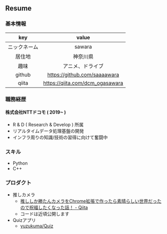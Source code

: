## Resume

### 基本情報

| key | value |
| :--: | :--: |
| ニックネーム | sawara |
| 居住地 | 神奈川県 |
| 趣味| アニメ、ドライブ |
| github | https://github.com/saaaawara |
| qiita | https://qiita.com/dcm_ogasawara |

### 職務経歴

#### 株式会社NTTドコモ ( 2019~ )

- R & D ( Research & Develop ) 所属
- リアルタイムデータ処理基盤の開発
- インフラ周りの知識/技術の習得に向けて奮闘中

### スキル

- Python
- C++

### プロダクト

- 推しカメラ
  - [推ししか勝たんカメラをChrome拡張で作ったら素晴らしい世界だったので祝福したくなった話！ - Qiita](https://qiita.com/dcm_ogasawara/items/dc993f73a21227721bed)
  - コードは近頃公開します
- Quizアプリ
  - [yuzukuma/Quiz](https://github.com/yuzukuma/Quiz)
